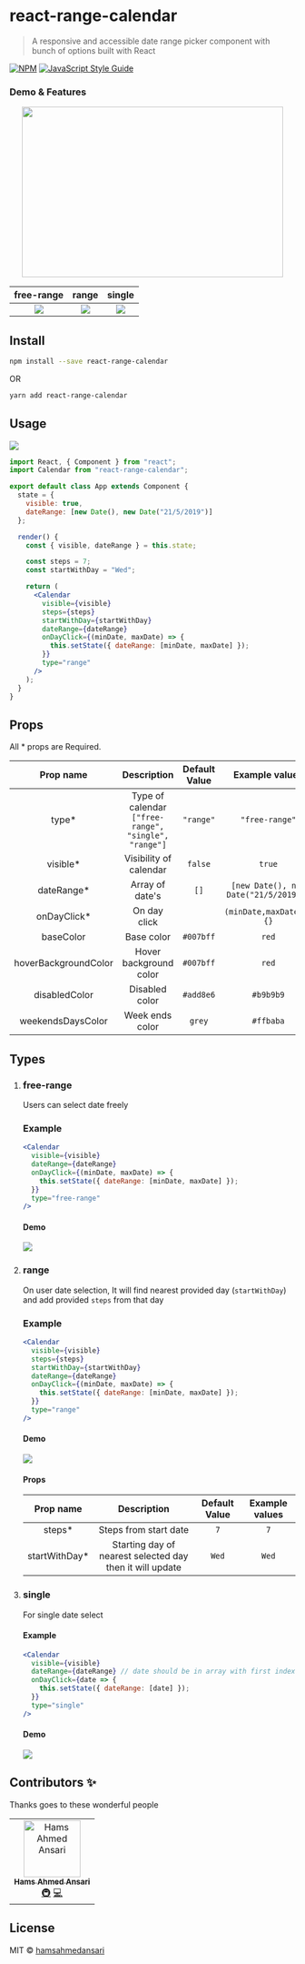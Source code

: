 # react-range-calendar

> A responsive and accessible date range picker component with bunch of options built with React

[![NPM](https://img.shields.io/npm/v/react-range-calendar.svg)](https://www.npmjs.com/package/react-range-calendar) [![JavaScript Style Guide](https://img.shields.io/badge/code_style-standard-brightgreen.svg)](https://standardjs.com)

### Demo & Features

<p align="center">
  <img width="460" height="300" src="https://media.giphy.com/media/U3VBtzauLwfaXrxmcb/giphy.gif">
</p>

|                           free-range                            |                              range                              |                             single                              |
| :-------------------------------------------------------------: | :-------------------------------------------------------------: | :-------------------------------------------------------------: |
| ![](https://media.giphy.com/media/j2w0ENwMrjtwdsx4Du/giphy.gif) | ![](https://media.giphy.com/media/QXgd2n6ZOt6xvTeuJh/giphy.gif) | ![](https://media.giphy.com/media/QYMYbEMXaukCROx7gQ/giphy.gif) |

## Install

```bash
npm install --save react-range-calendar
```

OR

```bash
yarn add react-range-calendar
```

## Usage

![](https://i.imgur.com/IiEWSrS.png)

```jsx
import React, { Component } from "react";
import Calendar from "react-range-calendar";

export default class App extends Component {
  state = {
    visible: true,
    dateRange: [new Date(), new Date("21/5/2019")]
  };

  render() {
    const { visible, dateRange } = this.state;

    const steps = 7;
    const startWithDay = "Wed";

    return (
      <Calendar
        visible={visible}
        steps={steps}
        startWithDay={startWithDay}
        dateRange={dateRange}
        onDayClick={(minDate, maxDate) => {
          this.setState({ dateRange: [minDate, maxDate] });
        }}
        type="range"
      />
    );
  }
}
```

## Props

All \* props are Required.

|      Prop name       |                     Description                      | Default Value |            Example values             |
| :------------------: | :--------------------------------------------------: | :-----------: | :-----------------------------------: |
|        type\*        | Type of calendar `["free-range", "single", "range"]` |   `"range"`   |            `"free-range"`             |
|      visible\*       |                Visibility of calendar                |    `false`    |                `true`                 |
|     dateRange\*      |                   Array of date's                    |     `[]`      | `[new Date(), new Date("21/5/2019")]` |
|     onDayClick\*     |                     On day click                     |               |        `(minDate,maxDate)=>{}`        |
|      baseColor       |                      Base color                      |   `#007bff`   |                 `red`                 |  | fontColor | Font Color | `` | `white` |
| hoverBackgroundColor |                Hover background color                |   `#007bff`   |                 `red`                 |  | hoverFontColor | Hover Font Color | `` | `white` |
|    disabledColor     |                    Disabled color                    |   `#add8e6`   |               `#b9b9b9`               |  | weekDaysColor | Week Days Color | `` | `#ff7b7b` |
|  weekendsDaysColor   |                   Week ends color                    |    `grey`     |               `#ffbaba`               |

## Types

1.  ### free-range

    Users can select date freely

    ### Example

    ```jsx
    <Calendar
      visible={visible}
      dateRange={dateRange}
      onDayClick={(minDate, maxDate) => {
        this.setState({ dateRange: [minDate, maxDate] });
      }}
      type="free-range"
    />
    ```

    #### Demo

    ![](https://media.giphy.com/media/j2w0ENwMrjtwdsx4Du/giphy.gif)

2.  ### range

    On user date selection, It will find nearest provided day (`startWithDay`) and add provided `steps` from that day

    ### Example

    ```jsx
    <Calendar
      visible={visible}
      steps={steps}
      startWithDay={startWithDay}
      dateRange={dateRange}
      onDayClick={(minDate, maxDate) => {
        this.setState({ dateRange: [minDate, maxDate] });
      }}
      type="range"
    />
    ```

    #### Demo

    ![](https://media.giphy.com/media/QXgd2n6ZOt6xvTeuJh/giphy.gif)

    #### Props

    |   Prop name    |                       Description                        | Default Value | Example values |
    | :------------: | :------------------------------------------------------: | :-----------: | :------------: |
    |    steps\*     |                  Steps from start date                   |      `7`      |      `7`       |
    | startWithDay\* | Starting day of nearest selected day then it will update |     `Wed`     |     `Wed`      |

3.  ### single

    For single date select

    #### Example

    ```jsx
    <Calendar
      visible={visible}
      dateRange={dateRange} // date should be in array with first index of active date i.e [new Date()]
      onDayClick={date => {
        this.setState({ dateRange: [date] });
      }}
      type="single"
    />
    ```

    #### Demo

    ![](https://media.giphy.com/media/QYMYbEMXaukCROx7gQ/giphy.gif)

## Contributors ✨

Thanks goes to these wonderful people

<!-- ALL-CONTRIBUTORS-LIST:START - Do not remove or modify this section -->
<!-- prettier-ignore -->
<table>
  <tr>
    <td align="center"><a href="https://github.com/hamsahmedansari"><img src="https://avatars1.githubusercontent.com/u/35776235?s=460&v=4" width="100px;" alt="Hams Ahmed Ansari"/><br /><sub><b>Hams Ahmed Ansari</b></sub></a><br /><a href="#" title="Infrastructure  (Hosting, Build-Tools,Complete Setup, etc)">🚇</a> <a href="#" title="Code">💻</a></td>
  </tr>
</table>

## License

MIT © [hamsahmedansari](https://github.com/hamsahmedansari)
